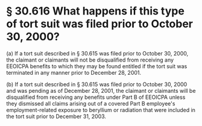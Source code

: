# § 30.616   What happens if this type of tort suit was filed prior to October 30, 2000?

(a) If a tort suit described in § 30.615 was filed prior to October 30, 2000, the claimant or claimants will not be disqualified from receiving any EEOICPA benefits to which they may be found entitled if the tort suit was terminated in any manner prior to December 28, 2001.


(b) If a tort suit described in § 30.615 was filed prior to October 30, 2000 and was pending as of December 28, 2001, the claimant or claimants will be disqualified from receiving any benefits under Part B of EEOICPA unless they dismissed all claims arising out of a covered Part B employee's employment-related exposure to beryllium or radiation that were included in the tort suit prior to December 31, 2003. 




